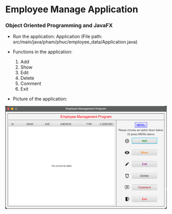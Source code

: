 # Employee Manage Application

### Object Oriented Programming and JavaFX

- Run the application: Application (File path: src/main/java/pham/phuc/employee_data/Application.java)


- Functions in the application:

    1. Add
    2. Show
    3. Edit
    4. Delete
    5. Comment
    6. Exit

- Picture of the application:

![](images/img.png)
